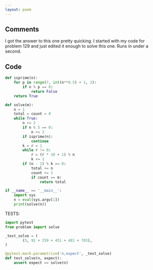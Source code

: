 ```yaml
---
layout: poem
---
```


## Comments

I got the answer to this one pretty quicking.  I started with my code for
problem 129 and just edited it enough to solve this one.  Runs in under a
second.

## Code

```python
def isprime(n):
    for p in range(7, int(n**0.5) + 1, 2):
        if n % p == 0:
            return False
    return True

def solve(m):
    n = 1
    total = count = 0
    while True:
        n += 2
        if n % 5 == 0:
            n += 2
        if isprime(n):
            continue
        k = r = 1
        while r != 0:
            r = (r * 10 + 1) % n
            k += 1
        if (n - 1) % k == 0:
            total += n
            count += 1
            if count == m:
                return total

if __name__ == '__main__':
    import sys
    n = eval(sys.argv[1])
    print(solve(n))
```

TESTS:

```python
import pytest
from problem import solve

_test_solve = (
        (5, 91 + 259 + 451 + 481 + 703),
)

@pytest.mark.parametrize('n,expect', _test_solve)
def test_solve(n, expect):
    assert expect == solve(n)
```
